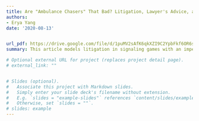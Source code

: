 ```yaml
---
title: Are "Ambulance Chasers" That Bad? Litigation, Lawyer's Advice, and Social Welfare
authors:
- Erya Yang
date: '2020-08-13'


url_pdf: https://drive.google.com/file/d/1puMV2sAfK6qkXZI9C2YpbFkf6OR6sOmx/view?usp=sharing
summary: This article models litigation in signaling games with an imperfectly informed victim and a perfectly informed defendant. I compare a two-agent game and a three-agent extension where the victim can hire a lawyer who is perfectly informed but who pursues a selfish objective in his advice. In particular, a lawyer affects a victim's information environment in a way that is similar to Bayesian persuasion  (Kamenica & Gentzkow, 2011). Overall, this analysis captures some stylized empirical patterns of the legal system, and identifies both the positive and negative welfare effects of lawyers' advice on the number of cases filed and litigated, victim's trial winning rates, and defendants' safety costs.

# Optional external URL for project (replaces project detail page).
# external_link: ""


# Slides (optional).
#   Associate this project with Markdown slides.
#   Simply enter your slide deck's filename without extension.
#   E.g. `slides = "example-slides"` references `content/slides/example-slides.md`.
#   Otherwise, set `slides = ""`.
# slides: example
---
```



